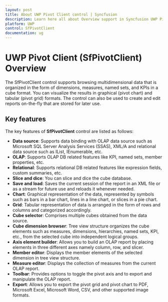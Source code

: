 ```yaml
---
layout: post
title: About UWP Pivot Client control | Syncfusion
description: Learn here all about Overview support in Syncfusion UWP Pivot Client (SfPivotClient) control and more.
platform: UWP
control: SfPivotClient
documentation: ug
---
```


# UWP Pivot Client (SfPivotClient) Overview

The SfPivotClient control supports browsing multidimensional data that is organized in the form of dimensions, measures, named sets, and KPIs in a cube format. You can visualize the results in graphical (pivot chart) and tabular (pivot grid) formats. The control can also be used to create and edit reports on-the-fly that are stored for later use.

## Key features

The key features of **SfPivotClient** control are listed as follows:

* **Data source**: Supports data binding with OLAP data source such as Microsoft SQL Server Analysis Services (SSAS), XML/A and relational data source such as IList, IEnumerable, etc.
* **OLAP**: Supports OLAP DB related features like KPI, named sets, member properties, etc.
* **Relational**: Supports relational DB related features like expression fields, custom summaries, etc.
* **Slice and dice**: You can slice and dice the cube database.
* **Save and load**: Saves the current session of the report in an XML file or as a stream for future use and reloads it whenever needed.
* **Chart**: Graphical representation of the data, represented by symbols such as bars in a bar chart, lines in a line chart, or slices in a pie chart.
* **Grid**: Tabular representation of data is arranged in the form of rows and columns and categorized accordingly.
* **Cube selector**: Comprises multiple cubes obtained from the data source.
* **Cube dimension browser**: Tree view structure organizes the cube elements such as measures, dimensions, hierarchies, named sets, KPI, etc., from the selected cube into independent logical groups.
* **Axis element builder**: Allows you to build an OLAP report by placing elements in three different axes namely column, row, and slicer.
* **Member editor**: Displays the member elements of the selected dimension in tree view structure.
* **Measure editor**: Displays the collection of measures from the current OLAP report.
* **Toolbar**: Provides options to toggle the pivot axis and to export and manipulate the OLAP report.
* **Export**: Allows you to export the pivot grid and pivot chart to PDF, Microsoft Excel, Microsoft Word, CSV, and other supported image formats.